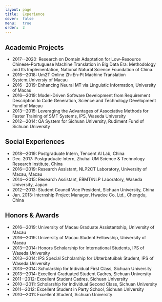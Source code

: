 ```yaml
---
layout: page
title:  Experience
cover:  false
menu:   true
order:  2
---
```


## Academic Projects
* 2017--2020: Research on Domain Adaptation for Low-Resource Chinese-Portuguese Machine Translation in Big Data Era: Methodology and Its Implementation, National Natural Science Foundation of China.
* 2016--2018: Um2T Online Zh-En-Pt Machine Translation System,Universiy of Macau
* 2016--2019: Enhancing Neural MT via Linguistic Information, University of Macau
* 2016--2019: Model-Driven Software Development from Requirement Description to Code Generation, Science and Technology Development Fund of Macau
* 2013--2015: Leveraging the Advantages of Associative Methods for Faster Training of SMT Systems, IPS, Waseda University
* 2012--2014: QA System for Sichuan University, Rudiment Fund of Sichuan University

## Social Experiences
* 2018--2019: Postgraduate Intern, Tencent AI Lab, China
* Dec. 2017: Postgraduate Intern, Zhuhai UM Science & Technology Research Institute, China
* 2016--2019: Research Assistant, NLP2CT Laboratory, University of Macau, Macau
* 2014--2015: Research Assistant, EBMT/NLP Laboratory, Waseda University, Japan
* 2012--2013: Student Council Vice President, Sichuan University, China
* Jan. 2013: Internship Project Manager, Hwadee Co. Ltd., Chengdu, China

## Honors & Awards
* 2016--2019: University of Macau Graduate Assistantship, University of Macau
* 2016--2019: University of Macau Student Fellowship, University of Macau
* 2013--2014: Honors Scholarship for International Students, IPS of Waseda University
* 2013--2014: IPS Special Scholarship for Ubterbatuibak Student, IPS of Waseda University
* 2013--2014: Scholarship for Individual First Class, Sichuan University
* 2013--2014: Excellent Graduated Student Cadres, Sichuan University
* 2011--2012: Excellent Student Cadres, Sichuan University
* 2010--2011: Scholarship for Individual Second Class, Sichuan University
* 2011--2012: Excellent Student in Party School, Sichuan University
* 2010--2011: Excellent Student, Sichuan University
